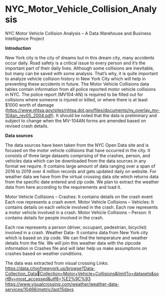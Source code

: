 # NYC_Motor_Vehicle_Collision_Analysis

NYC Motor Vehicle Collision Analysis – A Data Warehouse and Business Intelligence Project


**Introduction**

New York city is the city of dreams but in this dream city, many accidents occur daily. Road safety is a 
critical issue to every person and it’s the important part of their daily lives. Although some collisions are 
inevitable, but many can be saved with some analysis. That’s why, it is quite important to analyze 
vehicle collision history in New York City which will help in preventing these accidents in future.
The Motor Vehicle Collisions data tables contain information from all police reported motor vehicle 
collisions in NYC. The police report (MV104-AN) is required to be filled out for collisions where someone 
is injured or killed, or where there is at least $1000 worth of damage 
(https://www.nhtsa.gov/sites/nhtsa.dot.gov/files/documents/ny_overlay_mv-104an_rev05_2004.pdf). 
It should be noted that the data is preliminary and subject to change when the MV-104AN forms are 
amended based on revised crash details.

**Data sources**

The data sources have been taken from the NYC Open Data site and is focused on the motor vehicle 
collisions that have occurred in the city. It consists of three large datasets comprising of the crashes, 
person, and vehicles data which can be downloaded from the data sources in any format we require. It 
contains large amount of data ranging over a span of 2016 to 2019 over 4 million records and gets 
updated daily on website.
For weather data we have from the virtual crossing data site which returns data from the specific date 
entered and zip code. We plan to extract the weather data from here according to the requirements and load it.

Motor Vehicle Collisions – Crashes: It contains details on the crash event Each row represents a crash event. 
Motor Vehicle Collisions – Vehicles: It contains details on each vehicle involved in the crash. Each row 
represents a motor vehicle involved in a crash. 
Motor Vehicle Collisions – Person: It contains details for people involved in the crash. 

Each row represents a person (driver, occupant, pedestrian, bicyclist) involved in a crash.
Weather Data- It contains data from New York city which is based on zip code. We can find the 
temperature and weather details from the file. We will join this weather data with the zipcode 
information in Crashes file and will later help us make assumptions on crashes based on weather 
conditions. 

The data was extracted from visual crossing 
Links: https://data.cityofnewyork.us/browse?Data-Collection_DataCollection=Motor+Vehicle+Collisions&limitTo=datasets&sortBy=most_accessed&utf8=%E2%9C%93
https://www.visualcrossing.com/weather/weather-data-services/10466/metric/last15days
